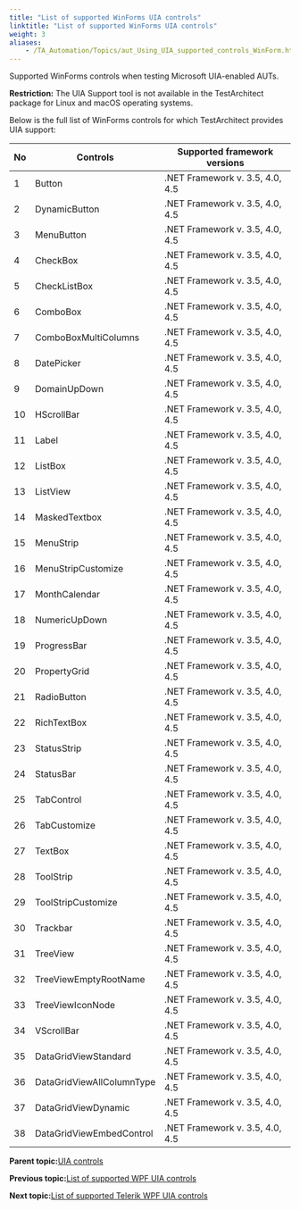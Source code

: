 ```yaml
--- 
title: "List of supported WinForms UIA controls"
linktitle: "List of supported WinForms UIA controls"
weight: 3
aliases: 
    - /TA_Automation/Topics/aut_Using_UIA_supported_controls_WinForm.html
---
```


Supported WinForms controls when testing Microsoft UIA-enabled AUTs.

**Restriction:** The UIA Support tool is not available in the TestArchitect package for Linux and macOS operating systems.

Below is the full list of WinForms controls for which TestArchitect provides UIA support:

|No|Controls|Supported framework versions|
|--|--------|----------------------------|
|1|Button|.NET Framework v. 3.5, 4.0, 4.5|
|2|DynamicButton|.NET Framework v. 3.5, 4.0, 4.5|
|3|MenuButton|.NET Framework v. 3.5, 4.0, 4.5|
|4|CheckBox|.NET Framework v. 3.5, 4.0, 4.5|
|5|CheckListBox|.NET Framework v. 3.5, 4.0, 4.5|
|6|ComboBox|.NET Framework v. 3.5, 4.0, 4.5|
|7|ComboBoxMultiColumns|.NET Framework v. 3.5, 4.0, 4.5|
|8|DatePicker|.NET Framework v. 3.5, 4.0, 4.5|
|9|DomainUpDown|.NET Framework v. 3.5, 4.0, 4.5|
|10|HScrollBar|.NET Framework v. 3.5, 4.0, 4.5|
|11|Label|.NET Framework v. 3.5, 4.0, 4.5|
|12|ListBox|.NET Framework v. 3.5, 4.0, 4.5|
|13|ListView|.NET Framework v. 3.5, 4.0, 4.5|
|14|MaskedTextbox|.NET Framework v. 3.5, 4.0, 4.5|
|15|MenuStrip|.NET Framework v. 3.5, 4.0, 4.5|
|16|MenuStripCustomize|.NET Framework v. 3.5, 4.0, 4.5|
|17|MonthCalendar|.NET Framework v. 3.5, 4.0, 4.5|
|18|NumericUpDown|.NET Framework v. 3.5, 4.0, 4.5|
|19|ProgressBar|.NET Framework v. 3.5, 4.0, 4.5|
|20|PropertyGrid|.NET Framework v. 3.5, 4.0, 4.5|
|21|RadioButton|.NET Framework v. 3.5, 4.0, 4.5|
|22|RichTextBox|.NET Framework v. 3.5, 4.0, 4.5|
|23|StatusStrip|.NET Framework v. 3.5, 4.0, 4.5|
|24|StatusBar|.NET Framework v. 3.5, 4.0, 4.5|
|25|TabControl|.NET Framework v. 3.5, 4.0, 4.5|
|26|TabCustomize|.NET Framework v. 3.5, 4.0, 4.5|
|27|TextBox|.NET Framework v. 3.5, 4.0, 4.5|
|28|ToolStrip|.NET Framework v. 3.5, 4.0, 4.5|
|29|ToolStripCustomize|.NET Framework v. 3.5, 4.0, 4.5|
|30|Trackbar|.NET Framework v. 3.5, 4.0, 4.5|
|31|TreeView|.NET Framework v. 3.5, 4.0, 4.5|
|32|TreeViewEmptyRootName|.NET Framework v. 3.5, 4.0, 4.5|
|33|TreeViewIconNode|.NET Framework v. 3.5, 4.0, 4.5|
|34|VScrollBar|.NET Framework v. 3.5, 4.0, 4.5|
|35|DataGridViewStandard|.NET Framework v. 3.5, 4.0, 4.5|
|36|DataGridViewAllColumnType|.NET Framework v. 3.5, 4.0, 4.5|
|37|DataGridViewDynamic|.NET Framework v. 3.5, 4.0, 4.5|
|38|DataGridViewEmbedControl|.NET Framework v. 3.5, 4.0, 4.5|

**Parent topic:**[UIA controls](/TA_Automation/Topics/aut_UIA_controls.html)

**Previous topic:**[List of supported WPF UIA controls](/TA_Automation/Topics/aut_Using_UIA_supported_controls_WPF.html)

**Next topic:**[List of supported Telerik WPF UIA controls](/TA_Automation/Topics/aut_Using_UIA_supported_controls_WPF_Telerik.html)

